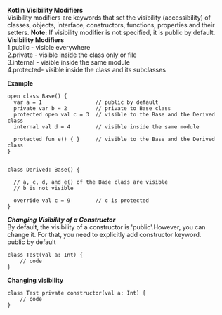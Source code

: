 **Kotlin Visibility Modifiers**<br/>
  Visibility modifiers are keywords that set the visibility (accessibility) of classes, objects, interface, constructors, functions, 
  properties and their setters.
  **Note:** If visibility modifier is not specified, it is public by default.<br/>
  **Visibility Modifiers**<br/>
  1.public   - visible everywhere<br/>
  2.private  - visible inside the class only or file<br/>
  3.internal - visible inside the same module<br/>
  4.protected- visible inside the class and its subclasses<br/>
  
  **Example**
  ````
  open class Base() {
    var a = 1                 // public by default
    private var b = 2         // private to Base class
    protected open val c = 3  // visible to the Base and the Derived class
    internal val d = 4        // visible inside the same module

    protected fun e() { }     // visible to the Base and the Derived class
}


class Derived: Base() {

    // a, c, d, and e() of the Base class are visible
    // b is not visible

    override val c = 9        // c is protected
}

````

***Changing Visibility of a Constructor***<br/>
By default, the visibility of a constructor is 'public'.However, you can change it. For that, you need to explicitly add constructor keyword.<br/>
public by default<br/>
````
class Test(val a: Int) {
    // code
}
````
**Changing visibility**<br/>

````
class Test private constructor(val a: Int) {
    // code
}
````
